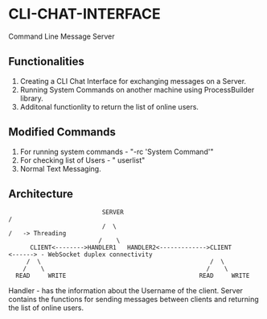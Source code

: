# CLI-CHAT-INTERFACE
Command Line Message Server 

Functionalities
---------------

1) Creating a CLI Chat Interface for exchanging messages on a Server.
2) Running System Commands on another machine using ProcessBuilder library.
3) Additonal functionlity to return the list of online users.

Modified Commands
-----------------

1) For running system commands - "-rc  'System Command'"
2) For checking list of Users - " userlist"
3) Normal Text Messaging.


Architecture
------------

                              SERVER                                                      /
                              /  \                                                       /   -> Threading
                             /    \
          CLIENT<-------->HANDLER1   HANDLER2<------------->CLIENT                      <------> - WebSocket duplex connectivity
         /  \                                               /  \
        /    \                                             /    \
      READ     WRITE                                     READ     WRITE 
  
    
  Handler - has the information about the Username of the client.
  Server contains the functions for sending messages between clients and returning the list of online users. 
  
